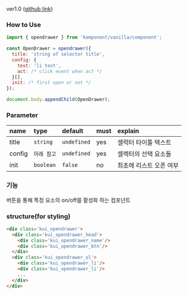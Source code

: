 ver1.0 ([github link](https://github.com/Komponent1/Komponent/tree/master/Vanilla/app/srcs/components/opendrawer))

### How to Use

~~~javascript
import { opendrawer } from 'komponent/vanilla/component';

const OpenDrawer = opendrawer({
  title: 'string of selector title',
  config: {
    text: 'li text',
    act: /* click event when act */
  }[],
  init: /* first open or not */
});

document.body.appendChild(OpenDrawer);
~~~

### Parameter

|name|type|default|must|explain|
|:---|:---|:---|:---|:---|
|title|`string`|`undefined`|yes|셀럭터 타이틀 텍스트|
|config|`아래 참고`|`undefined`|yes|셀렉터의 선택 요소들|
|init|`boolean`|`false`|no|최초에 리스트 오픈 여부|


### 기능
버튼을 통해 특정 요소의 on/off를 활성화 하는 컴포넌트

### structure(for styling)
```html
<div class='kui_opendrawer'>
  <div class='kui_opendrawer_head'>
    <div class='kui_opendrawer_name'/>
    <div class='kui_opendrawer_btn'/>
  </div>
  <div class='kui_opendrawer_ul'>
    <div class='kui_opendrawer_li'/>
    <div class='kui_opendrawer_li'/>
    ...
  </div>
</div>

```